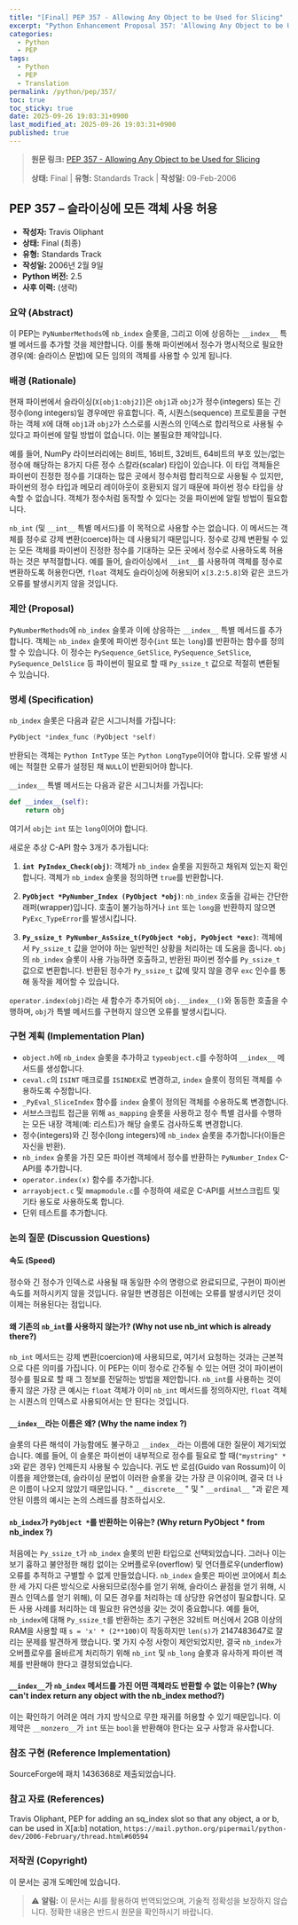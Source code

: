```yaml
---
title: "[Final] PEP 357 - Allowing Any Object to be Used for Slicing"
excerpt: "Python Enhancement Proposal 357: 'Allowing Any Object to be Used for Slicing'에 대한 한국어 번역입니다."
categories:
  - Python
  - PEP
tags:
  - Python
  - PEP
  - Translation
permalink: /python/pep/357/
toc: true
toc_sticky: true
date: 2025-09-26 19:03:31+0900
last_modified_at: 2025-09-26 19:03:31+0900
published: true
---
```

> **원문 링크:** [PEP 357 - Allowing Any Object to be Used for Slicing](https://peps.python.org/pep-0357/)
>
> **상태:** Final | **유형:** Standards Track | **작성일:** 09-Feb-2006


## PEP 357 – 슬라이싱에 모든 객체 사용 허용

*   **작성자:** Travis Oliphant
*   **상태:** Final (최종)
*   **유형:** Standards Track
*   **작성일:** 2006년 2월 9일
*   **Python 버전:** 2.5
*   **사후 이력:** (생략)

### 요약 (Abstract)

이 PEP는 `PyNumberMethods`에 `nb_index` 슬롯을, 그리고 이에 상응하는 `__index__` 특별 메서드를 추가할 것을 제안합니다. 이를 통해 파이썬에서 정수가 명시적으로 필요한 경우(예: 슬라이스 문법)에 모든 임의의 객체를 사용할 수 있게 됩니다.

### 배경 (Rationale)

현재 파이썬에서 슬라이싱(`X[obj1:obj2]`)은 `obj1`과 `obj2`가 정수(integers) 또는 긴 정수(long integers)일 경우에만 유효합니다. 즉, 시퀀스(sequence) 프로토콜을 구현하는 객체 `X`에 대해 `obj1`과 `obj2`가 스스로를 시퀀스의 인덱스로 합리적으로 사용될 수 있다고 파이썬에 알릴 방법이 없습니다. 이는 불필요한 제약입니다.

예를 들어, NumPy 라이브러리에는 8비트, 16비트, 32비트, 64비트의 부호 있는/없는 정수에 해당하는 8가지 다른 정수 스칼라(scalar) 타입이 있습니다. 이 타입 객체들은 파이썬이 진정한 정수를 기대하는 많은 곳에서 정수처럼 합리적으로 사용될 수 있지만, 파이썬의 정수 타입과 메모리 레이아웃이 호환되지 않기 때문에 파이썬 정수 타입을 상속할 수 없습니다. 객체가 정수처럼 동작할 수 있다는 것을 파이썬에 알릴 방법이 필요합니다.

`nb_int` (및 `__int__` 특별 메서드)를 이 목적으로 사용할 수는 없습니다. 이 메서드는 객체를 정수로 강제 변환(coerce)하는 데 사용되기 때문입니다. 정수로 강제 변환될 수 있는 모든 객체를 파이썬이 진정한 정수를 기대하는 모든 곳에서 정수로 사용하도록 허용하는 것은 부적절합니다. 예를 들어, 슬라이싱에서 `__int__`를 사용하여 객체를 정수로 변환하도록 허용한다면, `float` 객체도 슬라이싱에 허용되어 `x[3.2:5.8]`와 같은 코드가 오류를 발생시키지 않을 것입니다.

### 제안 (Proposal)

`PyNumberMethods`에 `nb_index` 슬롯과 이에 상응하는 `__index__` 특별 메서드를 추가합니다. 객체는 `nb_index` 슬롯에 파이썬 정수(`int` 또는 `long`)를 반환하는 함수를 정의할 수 있습니다. 이 정수는 `PySequence_GetSlice`, `PySequence_SetSlice`, `PySequence_DelSlice` 등 파이썬이 필요로 할 때 `Py_ssize_t` 값으로 적절히 변환될 수 있습니다.

### 명세 (Specification)

`nb_index` 슬롯은 다음과 같은 시그니처를 가집니다:

```c
PyObject *index_func (PyObject *self)
```

반환되는 객체는 `Python IntType` 또는 `Python LongType`이어야 합니다. 오류 발생 시에는 적절한 오류가 설정된 채 `NULL`이 반환되어야 합니다.

`__index__` 특별 메서드는 다음과 같은 시그니처를 가집니다:

```python
def __index__(self):
    return obj
```

여기서 `obj`는 `int` 또는 `long`이어야 합니다.

새로운 추상 C-API 함수 3개가 추가됩니다:

1.  **`int PyIndex_Check(obj)`**: 객체가 `nb_index` 슬롯을 지원하고 채워져 있는지 확인합니다. 객체가 `nb_index` 슬롯을 정의하면 `true`를 반환합니다.

2.  **`PyObject *PyNumber_Index (PyObject *obj)`**: `nb_index` 호출을 감싸는 간단한 래퍼(wrapper)입니다. 호출이 불가능하거나 `int` 또는 `long`을 반환하지 않으면 `PyExc_TypeError`를 발생시킵니다.

3.  **`Py_ssize_t PyNumber_AsSsize_t(PyObject *obj, PyObject *exc)`**: 객체에서 `Py_ssize_t` 값을 얻어야 하는 일반적인 상황을 처리하는 데 도움을 줍니다. `obj`의 `nb_index` 슬롯이 사용 가능하면 호출하고, 반환된 파이썬 정수를 `Py_ssize_t` 값으로 변환합니다. 반환된 정수가 `Py_ssize_t` 값에 맞지 않을 경우 `exc` 인수를 통해 동작을 제어할 수 있습니다.

`operator.index(obj)`라는 새 함수가 추가되어 `obj.__index__()`와 동등한 호출을 수행하며, `obj`가 특별 메서드를 구현하지 않으면 오류를 발생시킵니다.

### 구현 계획 (Implementation Plan)

*   `object.h`에 `nb_index` 슬롯을 추가하고 `typeobject.c`를 수정하여 `__index__` 메서드를 생성합니다.
*   `ceval.c`의 `ISINT` 매크로를 `ISINDEX`로 변경하고, `index` 슬롯이 정의된 객체를 수용하도록 수정합니다.
*   `_PyEval_SliceIndex` 함수를 `index` 슬롯이 정의된 객체를 수용하도록 변경합니다.
*   서브스크립트 접근을 위해 `as_mapping` 슬롯을 사용하고 정수 특별 검사를 수행하는 모든 내장 객체(예: 리스트)가 해당 슬롯도 검사하도록 변경합니다.
*   정수(integers)와 긴 정수(long integers)에 `nb_index` 슬롯을 추가합니다(이들은 자신을 반환).
*   `nb_index` 슬롯을 가진 모든 파이썬 객체에서 정수를 반환하는 `PyNumber_Index` C-API를 추가합니다.
*   `operator.index(x)` 함수를 추가합니다.
*   `arrayobject.c` 및 `mmapmodule.c`를 수정하여 새로운 C-API를 서브스크립트 및 기타 용도로 사용하도록 합니다.
*   단위 테스트를 추가합니다.

### 논의 질문 (Discussion Questions)

#### 속도 (Speed)

정수와 긴 정수가 인덱스로 사용될 때 동일한 수의 명령으로 완료되므로, 구현이 파이썬 속도를 저하시키지 않을 것입니다. 유일한 변경점은 이전에는 오류를 발생시키던 것이 이제는 허용된다는 점입니다.

#### 왜 기존의 `nb_int`를 사용하지 않는가? (Why not use nb_int which is already there?)

`nb_int` 메서드는 강제 변환(coercion)에 사용되므로, 여기서 요청하는 것과는 근본적으로 다른 의미를 가집니다. 이 PEP는 이미 정수로 간주될 수 있는 어떤 것이 파이썬이 정수를 필요로 할 때 그 정보를 전달하는 방법을 제안합니다. `nb_int`를 사용하는 것이 좋지 않은 가장 큰 예시는 `float` 객체가 이미 `nb_int` 메서드를 정의하지만, `float` 객체는 시퀀스의 인덱스로 사용되어서는 안 된다는 것입니다.

#### `__index__`라는 이름은 왜? (Why the name __index__ ?)

슬롯의 다른 해석이 가능함에도 불구하고 `__index__`라는 이름에 대한 질문이 제기되었습니다. 예를 들어, 이 슬롯은 파이썬이 내부적으로 정수를 필요로 할 때(`"mystring" * 3`와 같은 경우) 언제든지 사용될 수 있습니다. 귀도 반 로섬(Guido van Rossum)이 이 이름을 제안했는데, 슬라이싱 문법이 이러한 슬롯을 갖는 가장 큰 이유이며, 결국 더 나은 이름이 나오지 않았기 때문입니다. " `__discrete__` " 및 " `__ordinal__` "과 같은 제안된 이름의 예시는 논의 스레드를 참조하십시오.

#### `nb_index`가 `PyObject *`를 반환하는 이유는? (Why return PyObject * from nb_index ?)

처음에는 `Py_ssize_t`가 `nb_index` 슬롯의 반환 타입으로 선택되었습니다. 그러나 이는 보기 흉하고 불안정한 해킹 없이는 오버플로우(overflow) 및 언더플로우(underflow) 오류를 추적하고 구별할 수 없게 만들었습니다. `nb_index` 슬롯은 파이썬 코어에서 최소한 세 가지 다른 방식으로 사용되므로(정수를 얻기 위해, 슬라이스 끝점을 얻기 위해, 시퀀스 인덱스를 얻기 위해), 이 모든 경우를 처리하는 데 상당한 유연성이 필요합니다. 모든 사용 사례를 처리하는 데 필요한 유연성을 갖는 것이 중요합니다. 예를 들어, `nb_index`에 대해 `Py_ssize_t`를 반환하는 초기 구현은 32비트 머신에서 2GB 이상의 RAM을 사용할 때 `s = 'x' * (2**100)`이 작동하지만 `len(s)`가 2147483647로 잘리는 문제를 발견하게 했습니다. 몇 가지 수정 사항이 제안되었지만, 결국 `nb_index`가 오버플로우를 올바르게 처리하기 위해 `nb_int` 및 `nb_long` 슬롯과 유사하게 파이썬 객체를 반환해야 한다고 결정되었습니다.

#### `__index__`가 `nb_index` 메서드를 가진 어떤 객체라도 반환할 수 없는 이유는? (Why can't __index__ return any object with the nb_index method?)

이는 확인하기 어려운 여러 가지 방식으로 무한 재귀를 허용할 수 있기 때문입니다. 이 제약은 `__nonzero__`가 `int` 또는 `bool`을 반환해야 한다는 요구 사항과 유사합니다.

### 참조 구현 (Reference Implementation)

SourceForge에 패치 1436368로 제출되었습니다.

### 참고 자료 (References)

 Travis Oliphant, PEP for adding an sq_index slot so that any object, a or b, can be used in X[a:b] notation,
    `https://mail.python.org/pipermail/python-dev/2006-February/thread.html#60594`

### 저작권 (Copyright)

이 문서는 공개 도메인에 있습니다.


> ⚠️ **알림:** 이 문서는 AI를 활용하여 번역되었으며, 기술적 정확성을 보장하지 않습니다. 정확한 내용은 반드시 원문을 확인하시기 바랍니다.